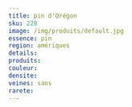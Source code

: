 ```yaml
---
title: pin d'Orégon
sku: 228
image: /img/produits/default.jpg
essence: pin
region: amériques
details: 
produits:
couleur: 
densite: 
veines: sans
rarete: 
---
```

